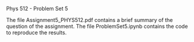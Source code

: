 Phys 512 - Problem Set 5

The file Assignment5_PHYS512.pdf contains a brief summary of the question of the assignment.
The file ProblemSet5.ipynb contains the code to reproduce the results.
